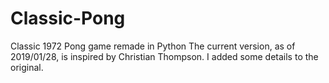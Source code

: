 # Classic-Pong
Classic 1972 Pong game remade in Python
The current version, as of 2019/01/28, is inspired by Christian Thompson. I added some details to the original.

